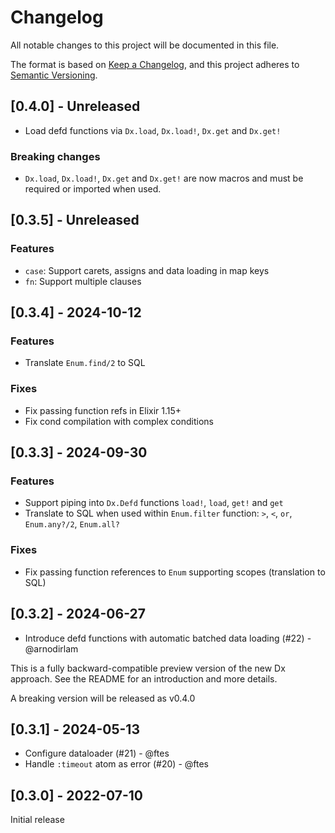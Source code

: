 # Changelog

All notable changes to this project will be documented in this file.

The format is based on [Keep a Changelog](https://keepachangelog.com/en/1.1.0/),
and this project adheres to [Semantic Versioning](https://semver.org/spec/v2.0.0.html).

## [0.4.0] - Unreleased

- Load defd functions via `Dx.load`, `Dx.load!`, `Dx.get` and `Dx.get!`

### Breaking changes

- `Dx.load`, `Dx.load!`, `Dx.get` and `Dx.get!` are now macros and
  must be required or imported when used.

## [0.3.5] - Unreleased

### Features

- `case`: Support carets, assigns and data loading in map keys
- `fn`: Support multiple clauses

## [0.3.4] - 2024-10-12

### Features

- Translate `Enum.find/2` to SQL

### Fixes

- Fix passing function refs in Elixir 1.15+
- Fix cond compilation with complex conditions

## [0.3.3] - 2024-09-30

### Features

- Support piping into `Dx.Defd` functions `load!`, `load`, `get!` and `get`
- Translate to SQL when used within `Enum.filter` function: `>`, `<`, `or`, `Enum.any?/2`, `Enum.all?`

### Fixes

- Fix passing function references to `Enum` supporting scopes (translation to SQL)

## [0.3.2] - 2024-06-27

- Introduce defd functions with automatic batched data loading (#22) - @arnodirlam

This is a fully backward-compatible preview version of the new
Dx approach. See the README for an introduction and more details.

A breaking version will be released as v0.4.0

## [0.3.1] - 2024-05-13

- Configure dataloader (#21) - @ftes
- Handle `:timeout` atom as error (#20) - @ftes

## [0.3.0] - 2022-07-10

Initial release
